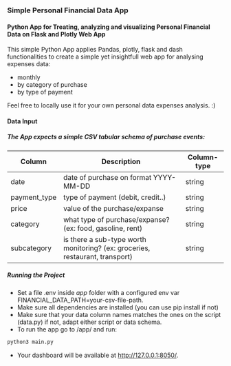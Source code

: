### Simple Personal Financial Data App
#### Python App for Treating, analyzing and visualizing Personal Financial Data on Flask and Plotly Web App

This simple Python App applies Pandas, plotly, flask and dash functionalities to create a simple yet insightfull 
web app for analysing expenses data:

- monthly
- by category of purchase
- by type of payment


Feel free to locally use it for your own personal data expenses analysis. :)

#### Data Input
##### The App expects a simple CSV tabular schema of purchase events:
| Column | Description | Column-type |
|--------| ------------| ----------|
| date | date of purchase on format YYYY-MM-DD | string |
| payment_type | type of payment (debit, credit..) | string |
| price | value of the purchase/expanse | string |
| category | what type of purchase/expanse? (ex: food, gasoline, rent) | string |
| subcategory | is there a sub-type worth monitoring? (ex: groceries, restaurant, transport) | string |

##### Running the Project

- Set a file .env inside *app* folder with a configured env var FINANCIAL_DATA_PATH=your-csv-file-path.
- Make sure all dependencies are installed (you can use pip install if not)
- Make sure that your data column names matches the ones on the script (data.py) if not, adapt either script or data schema.
- To run the app go to /app/ and run:
```python
python3 main.py
```
- Your dashboard will be available at http://127.0.0.1:8050/.
